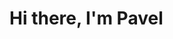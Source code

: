 <!DOCTYPE html>
<html>
    <head>
        <meta charset="utf-8" />
    </head>
    <body>
        <h1>Hi there, I'm Pavel</h1>
        <p></p>
    </body>
</html>
